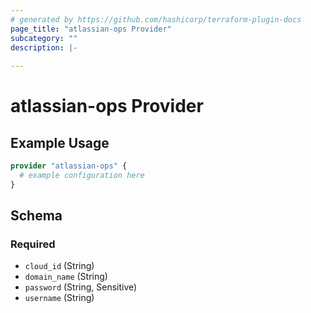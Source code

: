 ```yaml
---
# generated by https://github.com/hashicorp/terraform-plugin-docs
page_title: "atlassian-ops Provider"
subcategory: ""
description: |-
  
---
```


# atlassian-ops Provider



## Example Usage

```terraform
provider "atlassian-ops" {
  # example configuration here
}
```

<!-- schema generated by tfplugindocs -->
## Schema

### Required

- `cloud_id` (String)
- `domain_name` (String)
- `password` (String, Sensitive)
- `username` (String)
